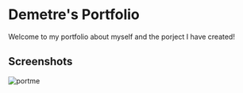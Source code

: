 # Demetre's Portfolio
Welcome to my portfolio about myself and the porject I have created!

## Screenshots

![portme](https://user-images.githubusercontent.com/89409597/137638620-a0f1efed-a46f-42d2-89f0-029afd3df0ce.PNG)

